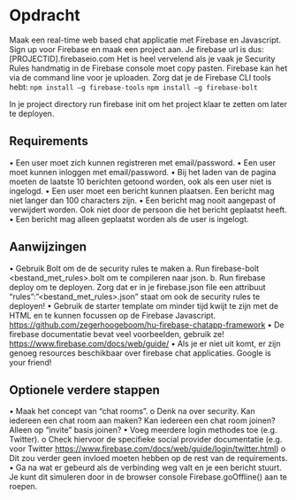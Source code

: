 # Opdracht
Maak een real-time web based chat applicatie met Firebase en Javascript.
Sign up voor Firebase en maak een project aan. Je firebase url is dus: [PROJECTID].firebaseio.com
Het is heel vervelend als je vaak je Security Rules handmatig in de Firebase console moet copy pasten. Firebase kan het via de command line voor je uploaden. Zorg dat je de Firebase CLI tools hebt:
`npm install –g firebase-tools`
`npm install –g firebase-bolt`

In je project directory run firebase init om het project klaar te zetten om later te deployen.

## Requirements
•	Een user moet zich kunnen registreren met email/password.
•	Een user moet kunnen inloggen met email/password.
•	Bij het laden van de pagina moeten de laatste 10 berichten getoond worden, ook als een user niet is ingelogd.
•	Een user moet een bericht kunnen plaatsen. Een bericht mag niet langer dan 100 characters zijn.
•	Een bericht mag nooit aangepast of verwijdert worden. Ook niet door de persoon die het bericht geplaatst heeft.
•	Een bericht mag alleen geplaatst worden als de user is ingelogt.

##  Aanwijzingen
•	Gebruik Bolt om de de security rules te maken
a.	Run firebase-bolt <bestand_met_rules>.bolt om te compileren naar json.
b.	Run firebase deploy om te deployen. Zorg dat er in je firebase.json file een attribuut “rules”:”<bestand_met_rules>.json” staat om ook de security rules te deployen!
•	Gebruik de starter template om minder tijd kwijt te zijn met de HTML en te kunnen focussen op de Firebase Javascript. https://github.com/zegerhoogeboom/hu-firebase-chatapp-framework
•	De firebase documentatie bevat veel voorbeelden, gebruik ze! https://www.firebase.com/docs/web/guide/
•	Als je er niet uit komt, er zijn genoeg resources beschikbaar over firebase chat applicaties. Google is your friend!

## Optionele verdere stappen
•	Maak het concept van “chat rooms”.
o	Denk na over security. Kan iedereen een chat room aan maken? Kan iedereen een chat room joinen? Alleen op “invite” basis joinen?
•	Voeg meerdere login methodes toe (e.g. Twitter).
o	Check hiervoor de specifieke social provider documentatie (e.g. voor Twitter https://www.firebase.com/docs/web/guide/login/twitter.html)
o	Dit zou verder geen invloed moeten hebben op de rest van de requirements.
•	Ga na wat er gebeurd als de verbinding weg valt en je een bericht stuurt. Je kunt dit simuleren door in de browser console Firebase.goOffline() aan te roepen.
